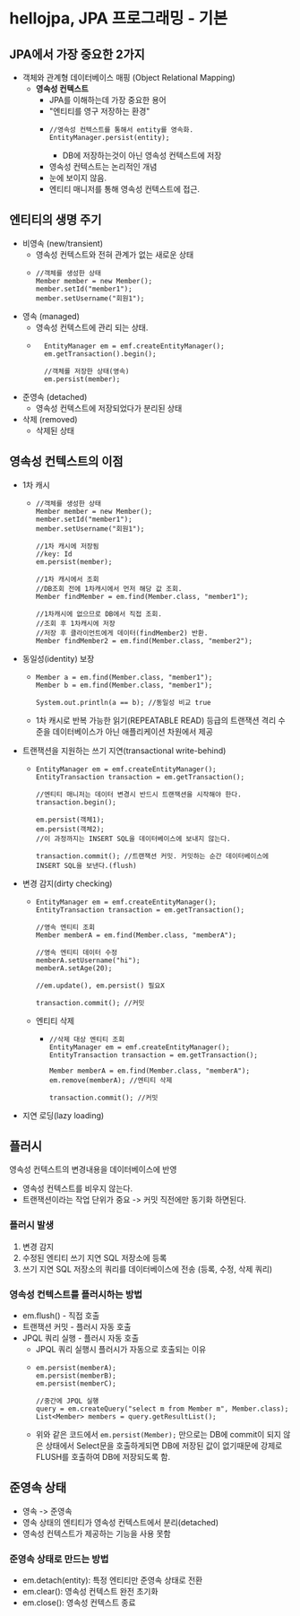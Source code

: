 # hellojpa, JPA 프로그래밍 - 기본

## JPA에서 가장 중요한 2가지
- 객체와 관계형 데이터베이스 매핑 (Object Relational Mapping)
  - **영속성 컨텍스트**
    - JPA를 이해하는데 가장 중요한 용어
    - "엔티티를 영구 저장하는 환경"
    - ```
      //영속성 컨텍스트를 통해서 entity를 영속화.
      EntityManager.persist(entity); 
      ```
      - DB에 저장하는것이 아닌 영속성 컨텍스트에 저장
    - 영속성 컨텍스트는 논리적인 개념
    - 눈에 보이지 않음.
    - 엔티티 매니저를 통해 영속성 컨텍스트에 접근.

## 엔티티의 생명 주기
- 비영속 (new/transient)
  - 영속성 컨텍스트와 전혀 관계가 없는 새로운 상태
  - ```
    //객체를 생성한 상태
    Member member = new Member();
    member.setId("member1");
    member.setUsername("회원1");
    ```
- 영속 (managed)
  - 영속성 컨텍스트에 관리 되는 상태.
  - ```
      EntityManager em = emf.createEntityManager();
      em.getTransaction().begin();
      
      //객체를 저장한 상태(영속)
      em.persist(member);
    ```
- 준영속 (detached)
  - 영속성 컨텍스트에 저장되었다가 분리된 상태
- 삭제 (removed)
  - 삭제된 상태

## 영속성 컨텍스트의 이점
- 1차 캐시
  - ```
    //객체를 생성한 상태
    Member member = new Member();
    member.setId("member1");
    member.setUsername("회원1");
    
    //1차 캐시에 저장됨
    //key: Id
    em.persist(member);
    
    //1차 캐시에서 조회
    //DB조회 전에 1차캐시에서 먼저 해당 값 조회.
    Member findMember = em.find(Member.class, "member1");
    
    //1차캐시에 없으므로 DB에서 직접 조회.
    //조회 후 1차캐시에 저장
    //저장 후 클라이언트에게 데이터(findMember2) 반환.
    Member findMember2 = em.find(Member.class, "member2");
    ```
    
- 동일성(identity) 보장
  - ```
    Member a = em.find(Member.class, "member1");
    Member b = em.find(Member.class, "member1");
    
    System.out.println(a == b); //동일성 비교 true
    ```
  - 1차 캐시로 반복 가능한 읽기(REPEATABLE READ) 등급의 트랜잭션 격리 수준을 데이터베이스가 아닌 애플리케이션 차원에서 제공

- 트랜잭션을 지원하는 쓰기 지연(transactional write-behind)
  - ```
    EntityManager em = emf.createEntityManager();
    EntityTransaction transaction = em.getTransaction();
    
    //엔티티 매니저는 데이터 변경시 반드시 트랜잭션을 시작해야 한다.
    transaction.begin();
    
    em.persist(객체1);
    em.persist(객체2);
    //이 과정까지는 INSERT SQL을 데이터베이스에 보내지 않는다.

    transaction.commit(); //트랜잭션 커밋. 커밋하는 순간 데이터베이스에 INSERT SQL을 보낸다.(flush)
    ```
- 변경 감지(dirty checking)
  - ```
    EntityManager em = emf.createEntityManager();
    EntityTransaction transaction = em.getTransaction();
    
    //영속 엔티티 조회
    Member memberA = em.find(Member.class, "memberA");
    
    //영속 엔티티 데이터 수정
    memberA.setUsername("hi");
    memberA.setAge(20);
    
    //em.update(), em.persist() 필요X
    
    transaction.commit(); //커밋  
    ```
  - 엔티티 삭제
    - ```
      //삭제 대상 엔티티 조회
      EntityManager em = emf.createEntityManager();
      EntityTransaction transaction = em.getTransaction();
      
      Member memberA = em.find(Member.class, "memberA");
      em.remove(memberA); //엔티티 삭제
      
      transaction.commit(); //커밋  
      ```
    
- 지연 로딩(lazy loading)

## 플러시
영속성 컨텍스트의 변경내용을 데이터베이스에 반영
- 영속성 컨텍스트를 비우지 않는다.
- 트랜잭션이라는 작업 단위가 중요 -> 커밋 직전에만 동기화 하면된다.

### 플러시 발생
1. 변경 감지 
2. 수정된 엔티티 쓰기 지연 SQL 저장소에 등록
3. 쓰기 지연 SQL 저장소의 쿼리를 데이터베이스에 전송 (등록, 수정, 삭제 쿼리)

### 영속성 컨텍스트를 플러시하는 방법
- em.flush() - 직접 호출
- 트랜잭션 커밋 - 플러시 자동 호출
- JPQL 쿼리 실행 - 플러시 자동 호출
  - JPQL 쿼리 실행시 플러시가 자동으로 호출되는 이유
  - ```
    em.persist(memberA);
    em.persist(memberB);
    em.persist(memberC);
    
    //중간에 JPQL 실행
    query = em.createQuery("select m from Member m", Member.class);
    List<Member> members = query.getResultList();
    ```
  - 위와 같은 코드에서 ```em.persist(Member);``` 만으로는 DB에 commit이 되지 않은 상태에서 Select문을 호출하게되면 DB에 저장된 값이 없기때문에 강제로 FLUSH를 호출하여 DB에 저장되도록 함.

## 준영속 상태
- 영속 -> 준영속
- 영속 상태의 엔티티가 영속성 컨텍스트에서 분리(detached)
- 영속성 컨텍스트가 제공하는 기능을 사용 못함

### 준영속 상태로 만드는 방법
- em.detach(entity): 특정 엔티티만 준영속 상태로 전환
- em.clear(): 영속성 컨텍스트 완전 초기화
- em.close(): 영속성 컨텍스트 종료